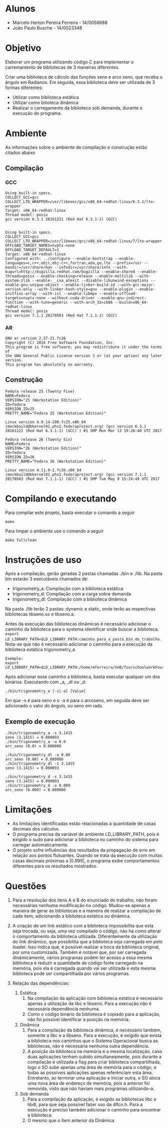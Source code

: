 # Alunos
* Marcelo Herton Pereira Ferreira - 14/0056688
* João Paulo Busche - 14/0023348

# Objetivo

Elaborar um programa utilizando código C para implementar o carremantento de bibliotecas de 3 maneiras diferentes.

Criar uma biblioteca de cálculo das funções seno e arco seno, que receba o ângulo em Radianos. Em seguida, essa biblioteca deve ser utilizada de 3 formas diferentes:

- Utilizar como biblioteca estática
- Utilizar como bilioteca dinâmica
- Realizar o carregamento da biblioteca sob demanda, durante a execução do programa.

# Ambiente

As informações sobre o ambiente de compilação e construção estão citados abaixo

## Compilação

### GCC

    Using built-in specs.
    COLLECT_GCC=gcc
    COLLECT_LTO_WRAPPER=/usr/libexec/gcc/x86_64-redhat-linux/6.3.1/lto-wrapper
    Target: x86_64-redhat-linux
    Thread model: posix
    gcc version 6.3.1 20161221 (Red Hat 6.3.1-1) (GCC)


    Using built-in specs.
    COLLECT_GCC=gcc
    COLLECT_LTO_WRAPPER=/usr/libexec/gcc/x86_64-redhat-linux/7/lto-wrapper
    OFFLOAD_TARGET_NAMES=nvptx-none
    OFFLOAD_TARGET_DEFAULT=1
    Target: x86_64-redhat-linux
    Configured with: ../configure --enable-bootstrap --enable-languages=c,c++,objc,obj-c++,fortran,ada,go,lto --prefix=/usr --mandir=/usr/share/man --infodir=/usr/share/info --with-bugurl=http://bugzilla.redhat.com/bugzilla --enable-shared --enable-threads=posix --enable-checking=release --enable-multilib --with-system-zlib --enable-__cxa_atexit --disable-libunwind-exceptions --enable-gnu-unique-object --enable-linker-build-id --with-gcc-major-version-only --with-linker-hash-style=gnu --enable-plugin --enable-initfini-array --with-isl --enable-libmpx --enable-offload-targets=nvptx-none --without-cuda-driver --enable-gnu-indirect-function --with-tune=generic --with-arch_32=i686 --build=x86_64-redhat-linux
    Thread model: posix
    gcc version 7.1.1 20170503 (Red Hat 7.1.1-1) (GCC)

### AR

    GNU ar version 2.27-21.fc26
    Copyright (C) 2016 Free Software Foundation, Inc.
    This program is free software; you may redistribute it under the terms of
    the GNU General Public License version 3 or (at your option) any later version.
    This program has absolutely no warranty.

## Construção

    Fedora release 25 (Twenty Five)
    NAME=Fedora
    VERSION="25 (Workstation Edition)"
    ID=fedora
    VERSION_ID=25
    PRETTY_NAME="Fedora 25 (Workstation Edition)"

    Linux version 4.9.14-200.fc25.x86_64 (mockbuild@bkernel01.phx2.fedoraproject.org) (gcc version 6.3.1 20161221 (Red Hat 6.3.1-1) (GCC) ) #1 SMP Mon Mar 13 19:26:40 UTC 2017

    Fedora release 26 (Twenty Six)
    NAME=Fedora
    VERSION="26 (Workstation Edition)"
    ID=fedora
    VERSION_ID=26
    PRETTY_NAME="Fedora 26 (Workstation Edition)"

    Linux version 4.11.0-2.fc26.x86_64 (mockbuild@bkernel01.phx2.fedoraproject.org) (gcc version 7.1.1 20170503 (Red Hat 7.1.1-1) (GCC) ) #1 SMP Tue May 9 15:24:49 UTC 2017


# Compilando e executando

Para compilar este projeto, basta executar o comando a seguir

    make

Para limpar o ambiente use o comando a seguir

    make fullclean

# Instruções de uso

Após a compilação, gerão geradas 2 pastas chamadas ./bin e ./lib. Na pasta bin estarão 3 executáveis chamados de:

- trigonometry_a: Compilação com a biblioteca estática
- trigonometry_d: Compilação com a carga sobre demanda
- trigonometry_dl: Compilação com a biblioteca dinâmica

Na pasta ./lib terão 2 pastas: dynamic e static, onde terão as respectivas bibliotecas libseno.so e libseno.a.

Antes da execução das bibliotecas dinâmicas é necessário adicionar o caminho da biblioteca para o systema identificar onde buscar a biblioteca. `export LD_LIBRARY_PATH=$LD_LIBRARY_PATH:caminho_para_a_pasta_bin_do_trabalho`.
Nota-se que não é necessário adicionar o caminho para a execução da biblioteca estática trigonometry_a

    Exemplo:
    export LD_LIBRARY_PATH=$LD_LIBRARY_PATH:/home/mferreira/UnB/fso/schoolworkFour/lib/dynamic

Após adicionar esse caminho a biblioteca, basta executar qualquer um dos binários. Executando com _a, _dl ou _d:

    ./bin/trigonometry_a [-s|-a] [Value]

Em que -s é para seno e o -a é para o arcoseno, em seguida deve ser adicionado o valor do ângulo, ou seno em rads.

## Exemplo de execução

    ./bin/trigonometry_a -s 3.1415
    seno (3.1415) = 0.000093
    ./bin/trigonometry_a -a 0.0
    arc_seno (0.0) = 0.000000

    ./bin/trigonometry_dl -a 0.08
    arc_seno (0.08) = 0.080086
    ./bin/trigonometry_dl -s 3.1415
    seno (3.1415) = 0.000093

    ./bin/trigonometry_d -s 3.1415
    seno (3.1415) = 0.000093
    ./bin/trigonometry_d -a 0.009
    arc_seno (0.009) = 0.009000


# Limitações

* As limitações identificadas estão relacionadas a quantidade de casas decimais dos cálculos.
* O programa precisa da variável de ambiente LD_LIBRARY_PATH, pois é exigido o sudo para adicionar a biblioteca no caminho do sistema para carregar automaticamente.
* O projeto sofre influências dos resultados da propagação de erro em relação aos pontos flutuantes. Quando se trata da execução com muitas casas decimais próximas a |0.999|, o programa exibe comportamentos diferentes para os resultados mostrados.

# Questões

1. Para a resolução dos itens A e B do enunciado do trabalho, não foram necessárias nenhuma modificação no código. Mudou-se apenas a maneira de gerar as bibliotecas e a maneira de realizar a compilação de cada item, adicionando a biblioteca estática ou dinâmica.
1. A criação de um link estático com a biblioteca impossibilita que esta seja trocada, ou seja, uma vez compilado o código, não há como alterar o comportamento da biblioteca utilizada. Diferentemente da utilização do link dinâmico, que possibilita que a biblioteca seja carregada em pelo loader. Isso indica que, é possível realizar a troca da biblioteca original, por uma customizada. Também é notável que, por ser carregada dinâmicamente, vários programas podem ter acesso a essa mesma biblioteca e reduzir a quantidade de código fonte carregado na memória, pois ela é carregada quando vai ser utilizada e esta mesma biblioteca pode ser compartilhada por vários programas.

1. Relação das dependências:
    1. Estática
        1. Na compilação da aplicação com biblioteca estática é necessário apenas a utilização da libc e libseno. Para a execução não é necessária dependência nenhuma.
        1. Como o código binário da biblioteca é copiado para a aplicação, não foi possível identificar a posição na memória.
    1. Dinâmica
        1. Para a compilação da biblioteca dinâmica, é necessário também, somente a libc e a libseno. Para a execução, é exigido que exista a biblioteca nos caminhos que o Sistema Operacional busca as bibliotecas, não é necessária nenhuma outra dependência.
        1. A posição da biblioteca na memória é a mesma localização, caso duas aplicações tenham subido simultaneamente, pois durante a compilação é utilizada a flag para criar biblioteca compartilhada, logo o SO sube apenas uma área de memória para o código, e todas as possíveis aplicações apenas referênciam esta área. Entretanto, ao terminar uma aplicação e iniciar outra, o SO aloca uma nova área de endereço de memória, pois a anterior foi removida, visto que não haviam mais programas utilizando-a.
    1. Sob demanda
        1. Para a compilação da aplicação, é exigido as bibliotecas libc e libdl, para que seja possível fazer uso da dlfcn.h. Para a execução é preciso também adicionar o caminho para encontrar a biblioteca.
        1. O mesmo que o item anterior da Dinâmica
